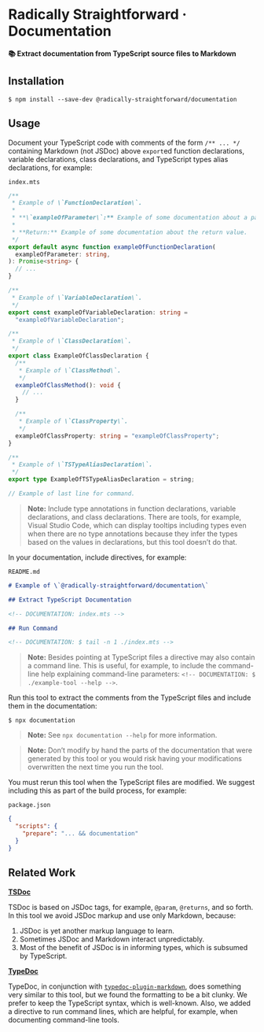 # Radically Straightforward · Documentation

**📚 Extract documentation from TypeScript source files to Markdown**

## Installation

```console
$ npm install --save-dev @radically-straightforward/documentation
```

## Usage

Document your TypeScript code with comments of the form `/** ... */` containing Markdown (not JSDoc) above `export`ed function declarations, variable declarations, class declarations, and TypeScript types alias declarations, for example:

`index.mts`

```typescript
/**
 * Example of \`FunctionDeclaration\`.
 *
 * **\`exampleOfParameter\`:** Example of some documentation about a parameter.
 *
 * **Return:** Example of some documentation about the return value.
 */
export default async function exampleOfFunctionDeclaration(
  exampleOfParameter: string,
): Promise<string> {
  // ...
}

/**
 * Example of \`VariableDeclaration\`.
 */
export const exampleOfVariableDeclaration: string =
  "exampleOfVariableDeclaration";

/**
 * Example of \`ClassDeclaration\`.
 */
export class ExampleOfClassDeclaration {
  /**
   * Example of \`ClassMethod\`.
   */
  exampleOfClassMethod(): void {
    // ...
  }

  /**
   * Example of \`ClassProperty\`.
   */
  exampleOfClassProperty: string = "exampleOfClassProperty";
}

/**
 * Example of \`TSTypeAliasDeclaration\`.
 */
export type ExampleOfTSTypeAliasDeclaration = string;

// Example of last line for command.
```

> **Note:** Include type annotations in function declarations, variable declarations, and class declarations. There are tools, for example, Visual Studio Code, which can display tooltips including types even when there are no type annotations because they infer the types based on the values in declarations, but this tool doesn’t do that.

In your documentation, include directives, for example:

`README.md`

```markdown
# Example of \`@radically-straightforward/documentation\`

## Extract TypeScript Documentation

<!-- DOCUMENTATION: index.mts -->

## Run Command

<!-- DOCUMENTATION: $ tail -n 1 ./index.mts -->
```

> **Note:** Besides pointing at TypeScript files a directive may also contain a command line. This is useful, for example, to include the command-line help explaining command-line parameters: `<!-- DOCUMENTATION: $ ./example-tool --help -->`.

Run this tool to extract the comments from the TypeScript files and include them in the documentation:

```console
$ npx documentation
```

> **Note:** See `npx documentation --help` for more information.

> **Note:** Don’t modify by hand the parts of the documentation that were generated by this tool or you would risk having your modifications overwritten the next time you run the tool.

You must rerun this tool when the TypeScript files are modified. We suggest including this as part of the build process, for example:

`package.json`

```json
{
  "scripts": {
    "prepare": "... && documentation"
  }
}
```

## Related Work

**[TSDoc](https://tsdoc.org/)**

TSDoc is based on JSDoc tags, for example, `@param`, `@returns`, and so forth. In this tool we avoid JSDoc markup and use only Markdown, because:

1. JSDoc is yet another markup language to learn.
2. Sometimes JSDoc and Markdown interact unpredictably.
3. Most of the benefit of JSDoc is in informing types, which is subsumed by TypeScript.

**[TypeDoc](https://typedoc.org/)**

TypeDoc, in conjunction with [`typedoc-plugin-markdown`](https://www.npmjs.com/package/typedoc-plugin-markdown), does something very similar to this tool, but we found the formatting to be a bit clunky. We prefer to keep the TypeScript syntax, which is well-known. Also, we added a directive to run command lines, which are helpful, for example, when documenting command-line tools.
